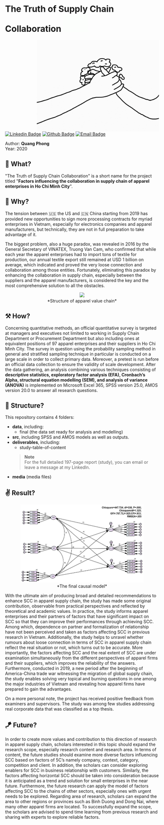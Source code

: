 <h1> The Truth of Supply Chain Collaboration
<img src="https://github.com/quang-phong/project-7-truth-of-supply-chain-collaboration/blob/main/media/gif/dog-says-hi.gif" width="80px">
</h1>

<img align='right' src="https://github.com/quang-phong/project-7-truth-of-supply-chain-collaboration/blob/main/media/gif/handshake.gif" width="400px">

[![Linkedin Badge](https://img.shields.io/badge/-@quangphong-0072b1?style=flat&logo=LinkedIn&link=https://www.linkedin.com/in/quangphong/)](https://www.linkedin.com/in/quangphong/) 
[![Github Badge](https://img.shields.io/badge/-@quang--phong-171515?style=flat&logo=github&logoColor=white&link=https://github.com/quang-phong)](https://github.com/quang-phong)
[![Email Badge](https://img.shields.io/badge/-quangtrieuphong@outlook.com-00a2ed?style=flat&logo=microsoftoutlook&logoColor=white&link=mailto:quangtrieuphong@outlook.com)](mailto:quangtrieuphong@outlook.com)


Author: **Quang Phong**  
Year: 2020

## 🧐 What?
"The Truth of Supply Chain Collaboration" is a short name for the project titled "**Factors influencing the collaboration in supply chain of apparel enterprises in Ho Chi Minh City**".

## 🤷 Why?  
The tension between 🇺🇸 the US and 🇨🇳 China starting from 2019 has provided new opportunities to sign more processing contracts for myriad enterprises in Vietnam, especially for electronics companies and apparel manufacturers, but technically, they are not in full preparation to take advantage of it.

The biggest problem, also a huge paradox, was revealed in 2016 by the General Secretary of VINATEX, Truong Van Cam, who confirmed that while each year the apparel enterprises had to import tons of textile for production, our annual textile export still remained at USD 1 billion on average, which indicated and proved the very loose connection and collaboration among those entities. Fortunately, eliminating this paradox by enhancing the collaboration in supply chain, especially between the suppliers and the apparel manufacturers, is considered the key and the most comprehensive solution to all the obstacles. 

<p align="center" width="100%">
    <img src="https://github.com/quang-phong/project-7-truth-of-supply-chain-collaboration/blob/main/media/img/value-chain.jpg" width="80%"><br>
    *Structure of apparel value chain*
</p>


## ⚒️ How?  
Concerning quantitative methods, an official quantitative survey is targeted at managers and executives not limited to working in Supply Chain Department or Procurement Department but also including ones at equivalent positions of 97 apparel enterprises and their suppliers in Ho Chi Minh City. The survey in question using the probability sampling method in general and stratified sampling technique in particular is conducted on a large scale in order to collect primary data. Moreover, a pretest is run before an official data collection to ensure the validity of scale development. After the data gathering, an analysis combining various techniques consisting of **descriptive statistics, exploratory factor analysis (EFA), Cronbach’s Alpha, structural equation modelling (SEM), and analysis of variance (ANOVA)** is implemented on Microsoft Excel 365, SPSS version 25.0, AMOS version 20.0 to answer all research questions.

## 🧱 Structure?
This repository contains 4 folders:
- **data**, including:
    + final (the data set ready for analysis and modelling)
- **src**, including SPSS and AMOS models as well as outputs.
- **deliverables**, including:
    + study-table-of-content 
    > **Note**  
    > For the full detailed 197-page report (study), you can email or leave a message at my LinkedIn.
- **media** (media files)
  
## ✌️ Result?  
<p align="center" width="100%">
    <img src="https://github.com/quang-phong/project-7-truth-of-supply-chain-collaboration/blob/main/media/img/official-causal-model.jpg" width="80%"><br>
    *The final causal model*
</p>

With the ultimate aim of producing broad and detailed recommendations to enhance SCC in apparel supply chain, the study has made some original contribution, observable from practical perspectives and reflected by theoretical and academic values. In practice, the study informs apparel enterprises and their partners of factors that have significant impact on SCC so that they can improve their performances through achieving SCC. Among which, dependence on partner and formalization of relationship have not been perceived and taken as factors affecting SCC in previous research in Vietnam. Additionally, the study helps to unravel whether rumours about loose connection in terms of SCC in apparel supply chain reflect the real situation or not, which turns out to be accurate. More importantly, the factors affecting SCC and the real extent of SCC are under examination simultaneously from the different perspectives of apparel firms and their suppliers, which improves the reliability of the answers. Furthermore, conducted in 2019, a new period after the beginning of America-China trade war witnessing the migration of global supply chain, the study enables solving very topical and burning questions in one among the major industries of Vietnam and revealing how apparel firms have prepared to gain the advantages.

On a more personal note, the project has received positive feedback from examiners and supervisors. The study was among few studies addressing real corporate data that was classified as a top thesis.

## 🪁 Future?
In order to create more values and contribution to this direction of research in apparel supply chain, scholars interested in this topic should expand the research scope, especially research content and research area. In terms of content, the future studies should examine more diverse factors influencing SCC based on factors of 5C’s namely company, context, category, competition and client. In addition, the scholars can consider exploring enablers for SCC in business relationship with customers. Similarly, the factors affecting horizontal SCC should be taken into consideration because it is anticipated as a trend and solution for small enterprises in the near future. Furthermore, the future research can apply the model of factors affecting SCC to the chains of other sectors, especially ones with urgent needs to be explored. Regarding area of research, scholars can expand the area to other regions or provinces such as Binh Duong and Dong Nai, where many other apparel firms are located. To successfully expand the scope, the scholars are advised to spend time learning from previous research and sharing with experts to explore reliable factors.
